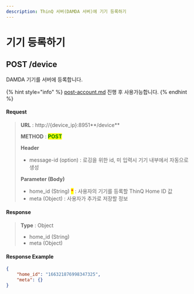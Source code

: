 ```yaml
---
description: ThinQ 서버(DAMDA 서버)에 기기 등록하기
---
```


# 기기 등록하기

## POST /device

DAMDA 기기를 서버에 등록합니다.&#x20;

{% hint style="info" %}
[post-account.md](post-account.md "mention") 진행 후 사용가능합니다.
{% endhint %}

#### Request

> **URL** : http://{device\_ip}:8951**/device**
>
> **METHOD** : <mark style="color:green;">**POST**</mark>
>
> **Header**&#x20;
>
> * message-id (option) : 로깅을 위한 id, 미 입력시 기기 내부에서 자동으로 생성
>
> **Parameter (Body)**
>
> * home\_id (String) <mark style="color:red;">\*</mark> : 사용자의 기기를 등록할 ThinQ Home ID 값
> * meta (Object) : 사용자가 추가로 저장할 정보

#### **Response**

> **Type** : Object
>
> * home\_id (String)
> * meta (Object)

#### Response Example

```json
{
    "home_id": "166321876998347325",
    "meta": {}
}
```
